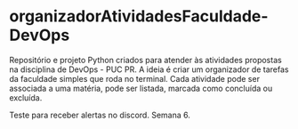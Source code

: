 # organizadorAtividadesFaculdade-DevOps
Repositório e projeto Python criados para atender às atividades propostas na disciplina de DevOps - PUC PR.
A ideia é criar um organizador de tarefas da faculdade simples que roda no terminal. Cada atividade pode ser associada a uma matéria, pode ser listada, marcada como concluída ou excluída. 

Teste para receber alertas no discord. Semana 6. 
